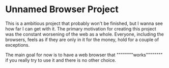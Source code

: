 # Unnamed Browser Project

This is a ambitious project that probably won't be finished, but I wanna see
how far I can get with it. The primary motivation for creating this project was
the constant worsening of the web as a whole. Everyone, including the browsers,
feels as if they are only in it for the money, hold for a couple of exceptions.

The main goal for now is to have a web browser that """"""""works"""""""" if
you really try to use it and there is no other choice.

